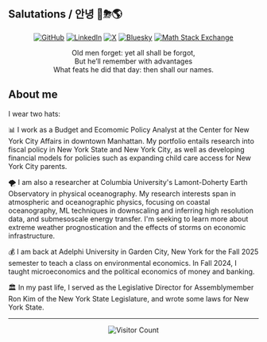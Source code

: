 ## Salutations / 안녕 🌊⛈🌎

<p align="center">
    <a href="https://github.com/DALEE9000" target="_blank"><img alt="GitHub" src="https://img.shields.io/badge/-@DALEE9000-181717?style=for-the-badge&logo=GitHub&logoColor=white"></a>
    <a href="https://www.linkedin.com/in/david-lee-5b7aa4143/" target="_blank"><img alt="LinkedIn" src="https://img.shields.io/badge/-LinkedIn-0077B5?style=for-the-badge&logo=Linkedin&logoColor=white"></a>
    <a href="https://twitter.com/lorenz_system" target="_blank"><img alt="X" src="https://img.shields.io/badge/-@lorenz_system-black?style=for-the-badge&logo=X"></a>
    <a href="https://bsky.app/profile/davidalee.bsky.social" target="_blank"><img alt="Bluesky" src="https://img.shields.io/badge/@davidalee.bsky.social-black?style=for-the-badge&logo=bluesky"></a>
    <a href="https://math.stackexchange.com/users/250241/david-a-lee" target="_blank"><img alt="Math Stack Exchange" src="https://img.shields.io/badge/Math%20StackExchange-darkred?style=for-the-badge&logo=stackexchange"></a>
</p>

<div align="center">
Old men forget: yet all shall be forgot, <br/>
But he’ll remember with advantages <br/>
What feats he did that day: then shall our names. <br/>
</div>

## About me

I wear two hats:

📊 I work as a Budget and Ecomomic Policy Analyst at the Center for New York City Affairs in downtown Manhattan. My portfolio entails research into fiscal policy in New York State and New York City, as well as developing financial models for policies such as expanding child care access for New York City parents.

🌪 I am also a researcher at Columbia University's Lamont-Doherty Earth Observatory in physical oceanography. My research interests span in atmospheric and oceanographic physics, focusing on coastal oceanography, ML techniques in downscaling and inferring high resolution data, and submesoscale energy transfer. I'm seeking to learn more about extreme weather prognostication and the effects of storms on economic infrastructure. <br/>

💰 I am back at Adelphi University in Garden City, New York for the Fall 2025 semester to teach a class on environmental economics. In Fall 2024, I taught microeconomics and the political economics of money and banking. <br/>

🏛 In my past life, I served as the Legislative Director for Assemblymember Ron Kim of the New York State Legislature, and wrote some laws for New York State. <br/>

***
<div align="center">
  <img src="https://profile-counter.glitch.me/{DALEE9000}/count.svg" alt="Visitor Count"/>
</div>
